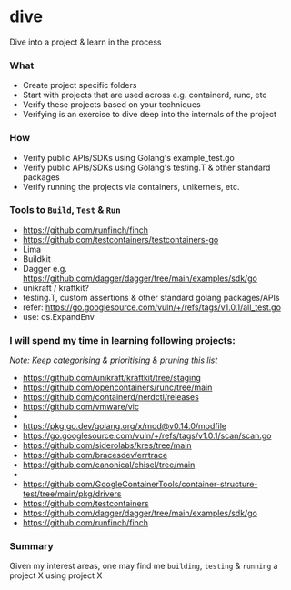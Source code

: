 # dive
Dive into a project & learn in the process

### What
- Create project specific folders
- Start with projects that are used across e.g. containerd, runc, etc
- Verify these projects based on your techniques
- Verifying is an exercise to dive deep into the internals of the project

### How
- Verify public APIs/SDKs using Golang's example_test.go
- Verify public APIs/SDKs using Golang's testing.T & other standard packages
- Verify running the projects via containers, unikernels, etc.

### Tools to `Build`, `Test` & `Run`
- https://github.com/runfinch/finch
- https://github.com/testcontainers/testcontainers-go
- Lima
- Buildkit
- Dagger e.g. https://github.com/dagger/dagger/tree/main/examples/sdk/go
- unikraft / kraftkit?
- testing.T, custom assertions & other standard golang packages/APIs
- refer: https://go.googlesource.com/vuln/+/refs/tags/v1.0.1/all_test.go
- use: os.ExpandEnv

### I will spend my time in learning following projects:
_Note: Keep categorising & prioritising & pruning this list_

- https://github.com/unikraft/kraftkit/tree/staging
- https://github.com/opencontainers/runc/tree/main
- https://github.com/containerd/nerdctl/releases
- https://github.com/vmware/vic
- 
- https://pkg.go.dev/golang.org/x/mod@v0.14.0/modfile
- https://go.googlesource.com/vuln/+/refs/tags/v1.0.1/scan/scan.go
- https://github.com/siderolabs/kres/tree/main
- https://github.com/bracesdev/errtrace
- https://github.com/canonical/chisel/tree/main
- 
- https://github.com/GoogleContainerTools/container-structure-test/tree/main/pkg/drivers
- https://github.com/testcontainers
- https://github.com/dagger/dagger/tree/main/examples/sdk/go
- https://github.com/runfinch/finch

### Summary
Given my interest areas, one may find me `building`, `testing` & `running` a project X using project X
